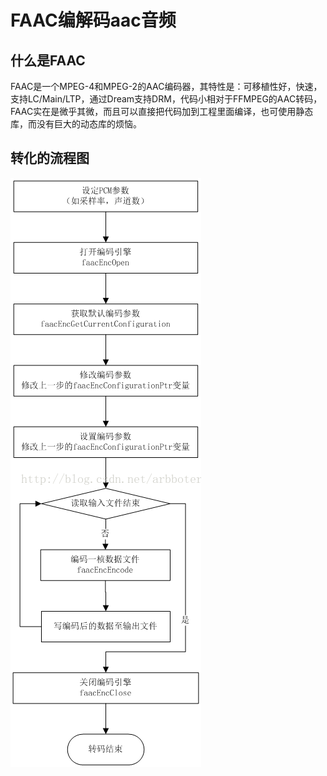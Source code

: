 # FAAC编解码aac音频

## 什么是FAAC

 FAAC是一个MPEG-4和MPEG-2的AAC编码器，其特性是：可移植性好，快速，支持LC/Main/LTP，通过Dream支持DRM，代码小相对于FFMPEG的AAC转码，FAAC实在是微乎其微，而且可以直接把代码加到工程里面编译，也可使用静态库，而没有巨大的动态库的烦恼。 

## 转化的流程图

![img](img/20150131103620360-1623984280921.png)